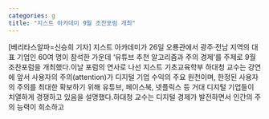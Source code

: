 ```yaml
---
categories: g
title: "지스트 아카데미 9월 조찬포럼 개최"
---
```

[베리타스알파=신승희 기자] 지스트 아카데미가 26일 오룡관에서 광주·전남 지역의 대표 기업인 60여 명이 참석한 가운데 ‘유튜브 추천 알고리즘과 주의 경제’를 주제로 9월 조찬포럼을 개최했다.이날 포럼의 연사로 나선 지스트 기초교육학부 하대청 교수는 강연에 앞서 사용자의 주의(attention)가 디지털 기업 수익의 주요 원천이며, 한정된 사용자의 주의를 최대한 확보하기 위해 유튜브, 페이스북, 넷플릭스 등 거대 디지털 기업들이 치열하게 경쟁하고 있음을 설명했다.하대청 교수는 디지털 경제가 발전하면서 인간의 주의 능력이 희소하고